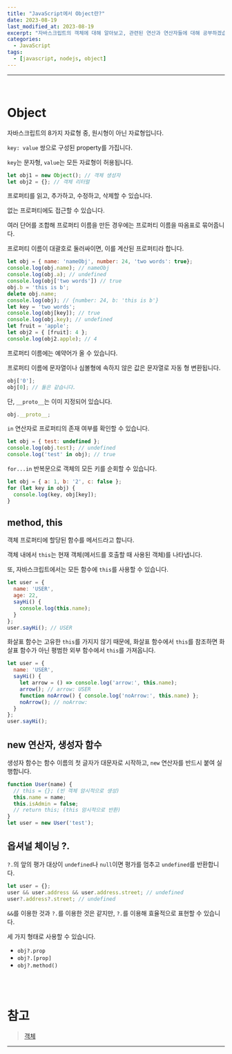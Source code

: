 ```yaml
---
title: "JavaScript에서 Object란?"
date: 2023-08-19
last_modified_at: 2023-08-19
excerpt: "자바스크립트의 객체에 대해 알아보고, 관련된 연산과 연산자들에 대해 공부하겠습니다."
categories:
  - JavaScript
tags:
  - [javascript, nodejs, object]
---
```


---

<br>

# Object

자바스크립트의 8가지 자료형 중, 원시형이 아닌 자료형입니다.

`key: value` 쌍으로 구성된 property를 가집니다.

`key`는 문자형, `value`는 모든 자료형이 허용됩니다.

```javascript
let obj1 = new Object(); // 객체 생성자
let obj2 = {}; // 객체 리터럴
```

프로퍼티를 읽고, 추가하고, 수정하고, 삭제할 수 있습니다.

없는 프로퍼티에도 접근할 수 있습니다.

여러 단어를 조합해 프로퍼티 이름을 만든 경우에는 프로퍼티 이름을 따옴표로 묶어줍니다.

프로퍼티 이름이 대괄호로 둘러싸이면, 이를 계산된 프로퍼티라 합니다.

```javascript
let obj = { name: 'nameObj', number: 24, 'two words': true};
console.log(obj.name); // nameObj
console.log(obj.a); // undefined
console.log(obj['two words']) // true
obj.b = 'this is b';
delete obj.name;
console.log(obj); // {number: 24, b: 'this is b'}
let key = 'two words';
console.log(obj[key]); // true
console.log(obj.key); // undefined
let fruit = 'apple';
let obj2 = { [fruit]: 4 };
console.log(obj2.apple); // 4
```

프로퍼티 이름에는 예약어가 올 수 있습니다.

프로퍼티 이름에 문자열이나 심볼형에 속하지 않은 값은 문자열로 자동 형 변환됩니다.

```javascript
obj['0'];
obj[0]; // 둘은 같습니다.
```

단, `__proto__`는 이미 지정되어 있습니다.

```javascript
obj.__proto__;
```

`in` 연산자로 프로퍼티의 존재 여부를 확인할 수 있습니다.

```javascript
let obj = { test: undefined };
console.log(obj.test); // undefined
console.log('test' in obj); // true
```

`for...in` 반복문으로 객체의 모든 키를 순회할 수 있습니다.

```javascript
let obj = { a: 1, b: '2', c: false };
for (let key in obj) {
  console.log(key, obj[key]);
}
```

## method, this

객체 프로퍼티에 할당된 함수를 메서드라고 합니다.

객체 내에서 `this`는 현재 객체(메서드를 호출할 때 사용된 객체)를 나타냅니다.

또, 자바스크립트에서는 모든 함수에 `this`를 사용할 수 있습니다.

```javascript
let user = {
  name: 'USER',
  age: 22,
  sayHi() {
    console.log(this.name);
  }
};
user.sayHi(); // USER
```

화살표 함수는 고유한 `this`를 가지지 않기 때문에, 화살표 함수에서 `this`를 참조하면 화살표 함수가 아닌 평범한 외부 함수에서 `this`를 가져옵니다.

```javascript
let user = {
  name: 'USER',
  sayHi() {
    let arrow = () => console.log('arrow:', this.name);
    arrow(); // arrow: USER
    function noArrow() { console.log('noArrow:', this.name) };
    noArrow(); // noArrow: 
  }
};
user.sayHi();
```

## new 연산자, 생성자 함수

생성자 함수는 함수 이름의 첫 글자가 대문자로 시작하고, `new` 연산자를 반드시 붙여 실행합니다.

```javascript
function User(name) {
  // this = {}; (빈 객체 암시적으로 생성)
  this.name = name;
  this.isAdmin = false;
  // return this; (this 암시적으로 반환)
}
let user = new User('test');
```



## 옵셔널 체이닝 ?.

`?.`의 앞의 평가 대상이 `undefined`나 `null`이면 평가를 멈추고 `undefined`를 반환합니다.

```javascript
let user = {};
user && user.address && user.address.street; // undefined
user?.address?.street; // undefined
```

`&&`를 이용한 것과 `?.`를 이용한 것은 같지만, `?.`를 이용해 효율적으로 표현할 수 있습니다.

세 가지 형태로 사용할 수 있습니다.

- `obj?.prop`
- `obj?.[prop]`
- `obj?.method()`

<br>
<br>

# 참고

> [객체](https://ko.javascript.info/object)

---
